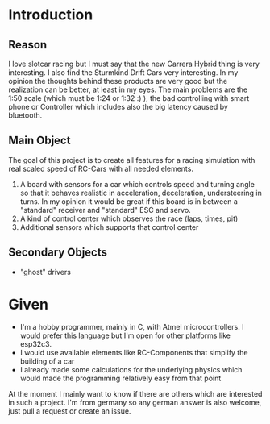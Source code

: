 # Introduction

## Reason
I love slotcar racing but I must say that the new Carrera Hybrid thing is very interesting. I also find the Sturmkind Drift Cars very interesting. In my opinion the thoughts behind these products are very good but the realization can be better, at least in my eyes. The main problems are the 1:50 scale (which must be 1:24 or 1:32 :) ), the bad controlling with smart phone or Controller which includes also the big latency caused by bluetooth.

## Main Object
The goal of this project is to create all features for a racing simulation with real scaled speed of RC-Cars with all needed elements.
1. A board with sensors for a car which controls speed and turning angle so that it behaves realistic in acceleration, deceleration, understeering in turns. In my opinion it would be great if this board is in between a "standard" receiver and "standard" ESC and servo.
2. A kind of control center which observes the race (laps, times, pit)
3. Additional sensors which supports that control center

## Secondary Objects
- "ghost" drivers

# Given
- I'm a hobby programmer, mainly in C, with Atmel microcontrollers. I would prefer this language but I'm open for other platforms like esp32c3.
- I would use available elements like RC-Components that simplify the building of a car
- I already made some calculations for the underlying physics which would made the programming relatively easy from that point


At the moment I mainly want to know if there are others which are interested in such a project. I'm from germany so any german answer is also welcome, just pull a request or create an issue.
